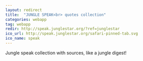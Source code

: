```yaml
---
layout: redirect
title:  "JUNGLE SPEAK<br> quotes collection"
categories: webapp
tag: webapp
redir: http://speak.junglestar.org/?ref=junglestar
ico_url: http://speak.junglestar.org/safari-pinned-tab.svg
ico_name: speak
---
```


Jungle speak collection with sources, like a jungle digest!
